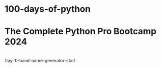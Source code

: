 # 100-days-of-python
<h1>The Complete Python Pro Bootcamp  2024</h1> 
<br>
Day-1:-band-name-generator-start
